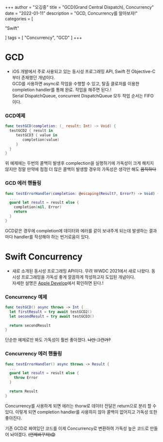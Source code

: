 +++
author = "오깅중"
title = "GCD(Grand Central Dispatch), Concurrency"
date = "2022-01-11"
description = "GCD, Concurrency를 알아보자!"
categories = [   

  "Swift"

]
tags = [
  "Concurrency",
  "GCD"
]
+++

# GCD

- iOS 개발에서 주로 사용되고 있는 동시성 프로그래밍 API, Swift 전 Objective-C부터 존재했던 개념이다.  
  GCD를 사용하면 async로 작업을 수행할 수 있고, 탈출 클로저를 이용한 completion handler를 통해 완료. 작업을 해주면 된다.!  
  Serial DispatchQueue, concurrent DispatchQueue 모두 작업 순서는 FIFO 이다.

### GCD예제

```swift
func testGCD(completion: (_ result: Int) -> Void) { 
  testGCD2 { result in 
     testGCD3 { value in 
        completion(value)
     }
  }
}
```

위 예제에는 두번의 콜백이 발생후 complection을 실행하기에 가독성이 크게 해치지 않지만 정말 만약에 점점 더 많은 콜백이 발생할 경우의 가독성은 생각만 해도 ~~끔직하다~~

### GCD 에러 핸들링

```swift
func testErrorHandler(completion: @escaping(Result?, Error?) -> Void) { 
  ...
  guard let result = result else { 
    completion(nil, Error)
    return
  }
}
```

GCD같은 경우에 completion에 데이터와 에러를 같이 보내주게 되는데 발생하는 결과마다 handler를 작성해야 하는 번거로움이 있다.

# Swift Concurrency

- 새로 소개된 동시성 프로그래밍 API이다. 무려 WWDC 2021에서 새로 나왔다. 동시성 프로그래밍을 가독성 좋게 깔끔하게 작성하고자 도입된 개념이다.  
  자세한 설명은 [Apple Develop](https://developer.apple.com/videos/play/wwdc2021/10132/)에서 확인하면 된다.!

### Concurrency 예제

```swift
func testGCD() async throws -> Int { 
  let firstResult = try await testGCD2()
  let secondResult = try await testGCD3()
  
  return secondResult
}
```

단순한 예제로만 봐도 가독성이 훨씬 좋아졌다. ~~나만 그런가?~~  

### Concurrency 에러 핸들링

```swift
func testErrorHandler() async throws -> Result { 
  ...
  guard let result = result else { 
    throw Error
  }
  
  return Result
}
```

Concurrency를 사용하게 되면 에러는 thorw로 데이터 전달은 return으로 분리 할 수 있다. 이렇게 되면 completion handler를 사용하지 않아 콜백이 없어지고 가독성 또한 좋아진다.

기존 GCD로 짜여있던 코드를 이제 Concurrency로 변환하여 가독성 높은 코드로 만들어 놔야겠다. ~~(언제바꾸지)~~😱
